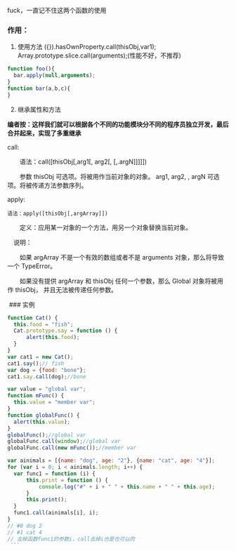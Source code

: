 fuck，一直记不住这两个函数的使用
### 作用：

1. 使用方法 ({}).hasOwnProperty.call(thisObj,var1); 
Array.prototype.slice.call(arguments);(性能不好，不推荐)

```javascript
function foo(){
  bar.apply(null,arguments);
}
function bar(a,b,c){
}
```
2. 继承属性和方法

**编者按：这样我们就可以根据各个不同的功能模块分不同的程序员独立开发，最后合并起来，实现了多重继承**

call:

　　语法：call([thisObj[,arg1[, arg2[, [,.argN]]]]])

　　参数 thisObj 可选项。将被用作当前对象的对象。 arg1, arg2, , argN 可选项。将被传递方法参数序列。
  
apply:

    语法：apply([thisObj[,argArray]]) 
    
　　定义：应用某一对象的一个方法，用另一个对象替换当前对象。 
  
  　说明： 
   
　　如果 argArray 不是一个有效的数组或者不是 arguments 对象，那么将导致一个 TypeError。 
  
　　如果没有提供 argArray 和 thisObj 任何一个参数，那么 Global 对象将被用作 thisObj， 并且无法被传递任何参数。
  
  ### 实例
  ```javascript
  function Cat() {
    this.food = "fish";
    Cat.prototype.say = function () {
        alert(this.food);
    }
}
var cat1 = new Cat();
cat1.say();// fish
var dog = {food: "bone"};
cat1.say.call(dog);//bone
  ```
  ```javascript
  var value = "global var";
function mFunc() {
    this.value = "member var";
}
function globalFunc() {
    alert(this.value);
}
globalFunc();//global var
globalFunc.call(window);//global var
globalFunc.call(new mFunc());//member var
  ```
  ```javascript
  var ainimals = [{name: "dog", age: "2"}, {name: "cat", age: "4"}];
for (var i = 0; i < ainimals.length; i++) {
    var func1 = function (i) {
        this.print = function () {
            console.log("#" + i + " " + this.name + " " + this.age);
        }
        this.print();
    }
    func1.call(ainimals[i], i);
}
// #0 dog 2
// #1 cat 4
// 去掉函数func1的参数i，call去掉i也是也可以的
  ```
